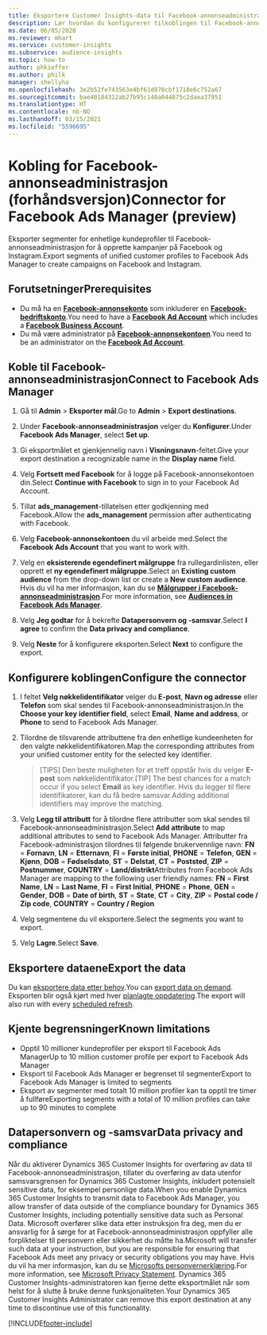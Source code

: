 ```yaml
---
title: Eksportere Customer Insights-data til Facebook-annonseadministrasjon
description: Lær hvordan du konfigurerer tilkoblingen til Facebook-annonseadministrasjon.
ms.date: 06/05/2020
ms.reviewer: mhart
ms.service: customer-insights
ms.subservice: audience-insights
ms.topic: how-to
author: phkieffer
ms.author: philk
manager: shellyha
ms.openlocfilehash: 3e2b52fe743563e4bf61d870cbf1718e6c752a67
ms.sourcegitcommit: bae40184312ab27b95c140a044875c2daea37951
ms.translationtype: HT
ms.contentlocale: nb-NO
ms.lasthandoff: 03/15/2021
ms.locfileid: "5596695"
---
```

# <a name="connector-for-facebook-ads-manager-preview"></a><span data-ttu-id="fe01f-103">Kobling for Facebook-annonseadministrasjon (forhåndsversjon)</span><span class="sxs-lookup"><span data-stu-id="fe01f-103">Connector for Facebook Ads Manager (preview)</span></span>

<span data-ttu-id="fe01f-104">Eksporter segmenter for enhetlige kundeprofiler til Facebook-annonseadministrasjon for å opprette kampanjer på Facebook og Instagram.</span><span class="sxs-lookup"><span data-stu-id="fe01f-104">Export segments of unified customer profiles to Facebook Ads Manager to create campaigns on Facebook and Instagram.</span></span>

## <a name="prerequisites"></a><span data-ttu-id="fe01f-105">Forutsetninger</span><span class="sxs-lookup"><span data-stu-id="fe01f-105">Prerequisites</span></span>

- <span data-ttu-id="fe01f-106">Du må ha en [**Facebook-annonsekonto**](https://www.facebook.com/business/learn/lessons/step-by-step-ads-manager-account) som inkluderer en [**Facebook-bedriftskonto**](https://business.facebook.com/).</span><span class="sxs-lookup"><span data-stu-id="fe01f-106">You need to have a [**Facebook Ad Account**](https://www.facebook.com/business/learn/lessons/step-by-step-ads-manager-account) which includes a [**Facebook Business Account**](https://business.facebook.com/).</span></span>
- <span data-ttu-id="fe01f-107">Du må være administrator på [**Facebook-annonsekontoen**](https://www.facebook.com/business/learn/lessons/step-by-step-ads-manager-account).</span><span class="sxs-lookup"><span data-stu-id="fe01f-107">You need to be an administrator on the [**Facebook Ad Account**](https://www.facebook.com/business/learn/lessons/step-by-step-ads-manager-account).</span></span>

## <a name="connect-to-facebook-ads-manager"></a><span data-ttu-id="fe01f-108">Koble til Facebook-annonseadministrasjon</span><span class="sxs-lookup"><span data-stu-id="fe01f-108">Connect to Facebook Ads Manager</span></span>

1. <span data-ttu-id="fe01f-109">Gå til **Admin** > **Eksporter mål**.</span><span class="sxs-lookup"><span data-stu-id="fe01f-109">Go to **Admin** > **Export destinations**.</span></span>

1. <span data-ttu-id="fe01f-110">Under **Facebook-annonseadministrasjon** velger du **Konfigurer**.</span><span class="sxs-lookup"><span data-stu-id="fe01f-110">Under **Facebook Ads Manager**, select **Set up**.</span></span>

1. <span data-ttu-id="fe01f-111">Gi eksportmålet et gjenkjennelig navn i **Visningsnavn**-feltet.</span><span class="sxs-lookup"><span data-stu-id="fe01f-111">Give your export destination a recognizable name in the **Display name** field.</span></span>

1. <span data-ttu-id="fe01f-112">Velg **Fortsett med Facebook** for å logge på Facebook-annonsekontoen din.</span><span class="sxs-lookup"><span data-stu-id="fe01f-112">Select **Continue with Facebook** to sign in to your Facebook Ad Account.</span></span>

1. <span data-ttu-id="fe01f-113">Tillat **ads_management**-tillatelsen etter godkjenning med Facebook.</span><span class="sxs-lookup"><span data-stu-id="fe01f-113">Allow the **ads_management** permission after authenticating with Facebook.</span></span>

1. <span data-ttu-id="fe01f-114">Velg **Facebook-annonsekontoen** du vil arbeide med.</span><span class="sxs-lookup"><span data-stu-id="fe01f-114">Select the **Facebook Ads Account** that you want to work with.</span></span>

1. <span data-ttu-id="fe01f-115">Velg en **eksisterende egendefinert målgruppe** fra rullegardinlisten, eller opprett et **ny egendefinert målgruppe**.</span><span class="sxs-lookup"><span data-stu-id="fe01f-115">Select an **Existing custom audience** from the drop-down list or create a **New custom audience**.</span></span> <span data-ttu-id="fe01f-116">Hvis du vil ha mer informasjon, kan du se [**Målgrupper i Facebook-annonseadministrasjon**](https://www.facebook.com/business/help/744354708981227?id=2469097953376494).</span><span class="sxs-lookup"><span data-stu-id="fe01f-116">For more information, see [**Audiences in Facebook Ads Manager**](https://www.facebook.com/business/help/744354708981227?id=2469097953376494).</span></span>

1. <span data-ttu-id="fe01f-117">Velg **Jeg godtar** for å bekrefte **Datapersonvern og -samsvar**.</span><span class="sxs-lookup"><span data-stu-id="fe01f-117">Select **I agree** to confirm the **Data privacy and compliance**.</span></span>

1. <span data-ttu-id="fe01f-118">Velg **Neste** for å konfigurere eksporten.</span><span class="sxs-lookup"><span data-stu-id="fe01f-118">Select **Next** to configure the export.</span></span>

## <a name="configure-the-connector"></a><span data-ttu-id="fe01f-119">Konfigurere koblingen</span><span class="sxs-lookup"><span data-stu-id="fe01f-119">Configure the connector</span></span>

1. <span data-ttu-id="fe01f-120">I feltet **Velg nøkkelidentifikator** velger du **E-post**, **Navn og adresse** eller **Telefon** som skal sendes til Facebook-annonseadministrasjon.</span><span class="sxs-lookup"><span data-stu-id="fe01f-120">In the **Choose your key identifier field**, select **Email**, **Name and address**, or **Phone** to send to Facebook Ads Manager.</span></span>

1. <span data-ttu-id="fe01f-121">Tilordne de tilsvarende attributtene fra den enhetlige kundeenheten for den valgte nøkkelidentifikatoren.</span><span class="sxs-lookup"><span data-stu-id="fe01f-121">Map the corresponding attributes from your unified customer entity for the selected key identifier.</span></span>
   > <span data-ttu-id="fe01f-122">[TIPS] Den beste muligheten for et treff oppstår hvis du velger **E-post** som nøkkelidentifikator.</span><span class="sxs-lookup"><span data-stu-id="fe01f-122">[TIP] The best chances for a match occur if you select **Email** as key identifier.</span></span> <span data-ttu-id="fe01f-123">Hvis du legger til flere identifikatorer, kan du få bedre samsvar.</span><span class="sxs-lookup"><span data-stu-id="fe01f-123">Adding additional identifiers may improve the matching.</span></span>

1. <span data-ttu-id="fe01f-124">Velg **Legg til attributt** for å tilordne flere attributter som skal sendes til Facebook-annonseadministrasjon.</span><span class="sxs-lookup"><span data-stu-id="fe01f-124">Select **Add attribute** to map additional attributes to send to Facebook Ads Manager.</span></span> <span data-ttu-id="fe01f-125">Attributter fra Facebook-administrasjon tilordnes til følgende brukervennlige navn: **FN** = **Fornavn**, **LN** = **Etternavn**, **FI** = **Første initial**, **PHONE** = **Telefon**, **GEN** = **Kjønn**, **DOB** = **Fødselsdato**, **ST** = **Delstat**, **CT** = **Poststed**, **ZIP** = **Postnummer**, **COUNTRY** = **Land/distrikt**</span><span class="sxs-lookup"><span data-stu-id="fe01f-125">Attributes from Facebook Ads Manager are mapping to the following user friendly names: **FN** = **First Name**, **LN** = **Last Name**, **FI** = **First Initial**, **PHONE** = **Phone**, **GEN** = **Gender**, **DOB** = **Date of birth**, **ST** = **State**, **CT** = **City**, **ZIP** = **Postal code / Zip code**, **COUNTRY** = **Country / Region**</span></span>

1. <span data-ttu-id="fe01f-126">Velg segmentene du vil eksportere.</span><span class="sxs-lookup"><span data-stu-id="fe01f-126">Select the segments you want to export.</span></span>

1. <span data-ttu-id="fe01f-127">Velg **Lagre**.</span><span class="sxs-lookup"><span data-stu-id="fe01f-127">Select **Save**.</span></span>

## <a name="export-the-data"></a><span data-ttu-id="fe01f-128">Eksportere dataene</span><span class="sxs-lookup"><span data-stu-id="fe01f-128">Export the data</span></span>

<span data-ttu-id="fe01f-129">Du kan [eksportere data etter behov](export-destinations.md).</span><span class="sxs-lookup"><span data-stu-id="fe01f-129">You can [export data on demand](export-destinations.md).</span></span> <span data-ttu-id="fe01f-130">Eksporten blir også kjørt med hver [planlagte oppdatering](system.md#schedule-tab).</span><span class="sxs-lookup"><span data-stu-id="fe01f-130">The export will also run with every [scheduled refresh](system.md#schedule-tab).</span></span>

## <a name="known-limitations"></a><span data-ttu-id="fe01f-131">Kjente begrensninger</span><span class="sxs-lookup"><span data-stu-id="fe01f-131">Known limitations</span></span>

- <span data-ttu-id="fe01f-132">Opptil 10 millioner kundeprofiler per eksport til Facebook Ads Manager</span><span class="sxs-lookup"><span data-stu-id="fe01f-132">Up to 10 million customer profile per export to Facebook Ads Manager</span></span> 
- <span data-ttu-id="fe01f-133">Eksport til Facebook Ads Manager er begrenset til segmenter</span><span class="sxs-lookup"><span data-stu-id="fe01f-133">Export to Facebook Ads Manager is limited to segments</span></span>
- <span data-ttu-id="fe01f-134">Eksport av segmenter med totalt 10 million profiler kan ta opptil tre timer å fullføre</span><span class="sxs-lookup"><span data-stu-id="fe01f-134">Exporting segments with a total of 10 million profiles can take up to 90 minutes to complete</span></span>

## <a name="data-privacy-and-compliance"></a><span data-ttu-id="fe01f-135">Datapersonvern og -samsvar</span><span class="sxs-lookup"><span data-stu-id="fe01f-135">Data privacy and compliance</span></span>

<span data-ttu-id="fe01f-136">Når du aktiverer Dynamics 365 Customer Insights for overføring av data til Facebook-annonseadministrasjon, tillater du overføring av data utenfor samsvarsgrensen for Dynamics 365 Customer Insights, inkludert potensielt sensitive data, for eksempel personlige data.</span><span class="sxs-lookup"><span data-stu-id="fe01f-136">When you enable Dynamics 365 Customer Insights to transmit data to Facebook Ads Manager, you allow transfer of data outside of the compliance boundary for Dynamics 365 Customer Insights, including potentially sensitive data such as Personal Data.</span></span> <span data-ttu-id="fe01f-137">Microsoft overfører slike data etter instruksjon fra deg, men du er ansvarlig for å sørge for at Facebook-annonseadministrasjon oppfyller alle forpliktelser til personvern eller sikkerhet du måtte ha.</span><span class="sxs-lookup"><span data-stu-id="fe01f-137">Microsoft will transfer such data at your instruction, but you are responsible for ensuring that Facebook Ads meet any privacy or security obligations you may have.</span></span> <span data-ttu-id="fe01f-138">Hvis du vil ha mer informasjon, kan du se [Microsofts personvernerklæring](https://go.microsoft.com/fwlink/?linkid=396732).</span><span class="sxs-lookup"><span data-stu-id="fe01f-138">For more information, see [Microsoft Privacy Statement](https://go.microsoft.com/fwlink/?linkid=396732).</span></span>
<span data-ttu-id="fe01f-139">Dynamics 365 Customer Insights-administratoren kan fjerne dette eksportmålet når som helst for å slutte å bruke denne funksjonaliteten.</span><span class="sxs-lookup"><span data-stu-id="fe01f-139">Your Dynamics 365 Customer Insights Administrator can remove this export destination at any time to discontinue use of this functionality.</span></span>


[!INCLUDE[footer-include](../includes/footer-banner.md)]